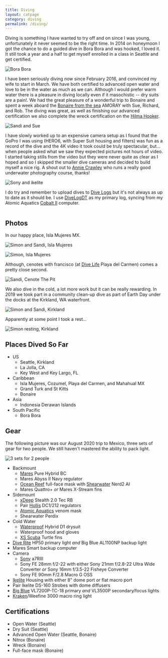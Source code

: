 ```yaml
---
title: Diving
layout: catpage
category: diving
permalink: /diving/
---
```


Diving is something I have wanted to try off and on since I was young, unfortunately
it never seemed to be the right time. In 2014 on honeymoon I got the chance to do a 
guided dive in Bora Bora and was hooked, I loved it. It still took a year and a half 
to get myself enrolled in a class in Seattle and get certified.

![Bora Bora](assets/img/diving/dive-bora-bora.jpg)

I have been seriously diving now since February 2016, and convinced my wife to start in 
March. We have both certified to advanced open water and love to be in the water as much 
as we can. Although I would prefer warm water there is a pleasure in diving locally even 
if it masochistic -- dry suits are a pain!. We had the great pleasure of a wonderful
trip to Bonaire and spent a week aboard the [Bonaire from the sea](http://bonairefromthesea.org/index.html) 
AMORAY with Sue, Richard, and Rob. The diving was great, as well as finishing our
advanced certification we also complete the wreck certification on the
[Hilma Hooker](https://en.wikipedia.org/wiki/Hilma_Hooker).

![Sandi and Sue](assets/img/diving/dive-sandi-sue.jpg)

I have slowly worked up to an expensive camera setup as I found that the GoPro I was
using (HERO6, with Super Suit housing and filters) was fun as a record of the dive
and the 4K video it took could be truly spectacular, but... when people asked what we 
saw they expected pictures not hours of video. I started taking stills from the video
but they were never quite as clear as I hoped and so I skipped the smaller dive
cameras and decided to build myself a nice rig. A shout out to 
[Annie Crawley](https://www.anniecrawley.com/) who runs a really good underwater 
photography course, thanks!

![Sony and ikelite](assets/img/diving/dive-camera-2020.jpg)

I do try and remember to upload dives to [Dive Logs](https://en.divelogs.de/profile/johnstonskj)
but it's not always as up to date as it should be. I use [DiveLogDT](http://www.moremobilesoftware.com/DiveLogDT/)
as my primary log, syncing from my Atomic Aquatics [Cobalt II](https://www.atomicaquatics.com/computer.html) 
computer.

<div id="divelog-latest" style="display: flex; justify-content: center; margin-bottom: 15px;">
  <script language='Javascript' src='https://en.divelogs.de/mylatestdivebig.php?user=johnstonskj' type='text/javascript'></script>
</div>

## Photos

In our happy place, Isla Mujeres MX.

![Simon and Sandi, Isla Mujeres](assets/img/diving/dive-isla-us.JPG)

![Simon, Isla Mujeres](assets/img/diving/dive-isla-simon.jpg)

Although, cenotes with francisco (at [Dive Life](http://divelife.mx/en/) Playa del Carmen)
comes a pretty close second.

![Sandi, Cenote The Pit](assets/img/diving/dive-pit-sandi.png)

We also dive in the cold, a lot more work but it can be really rewarding. In 2019 we 
took part in a community clean-up dive as part of Earth Day under the docks at the 
Kirkland, WA waterfront.

![Simon and Sandi, Kirkland](assets/img/diving/dive-cleanup.jpg)

Apparently at some point I took a rest...

![Simon resting, Kirkland](assets/img/diving/dive-cleanup-simon.jpg)

## Places Dived So Far

* US
  * Seattle, Kirkland
  * La Jolla, CA
  * Key West and Key Largo, FL
* Caribbean
  * Isla Mujeres, Cozumel, Playa del Carmen, and Mahahual MX
  * Grand Turk and St Kitts
  * Bonaire
* Asia
  * Indonesia Derawan Islands
* South Pacific
  * Bora Bora

## Gear

The following picture was our August 2020 trip to Mexico, three sets of gear for two people. We still haven't mastered
the ability to pack light.

![3 sets for 2 people](assets/img/diving/dive-gear-2020.jpg)

* Backmount
  * [Mares](https://www.mares.com/us-US/home/) Pure Hybrid BC
  * Mares Abyss II Navy regulator
  * [Ocean Reef](https://diving.oceanreefgroup.com/) full-face mask with [Shearwater](https://www.shearwater.com/products/) Nerd2 AI
  * Mares Quattro+ _or_ Mares X-Stream fins
* Sidemount
  * [xDeep](https://www.xdeep.eu/) Stealth 2.0 Tec RB
  * Pair [Hollis](https://www.hollis.com/) DC1/212 regulators
  * [Atomic Aquatics](https://www.atomicaquatics.com/) venom mask
  * Shearwater Perdix
* Cold Water
  * [Waterproof](http://waterproof-usa.com/) Hybrid D1 drysuit
  * Waterproof hood and gloves
  * [XS Scuba](https://www.xsscuba.com/fins) Turtle fins
* [Dive Rite](https://www.diverite.com/product-categories/lights/) HP50 primary light _and_ Big Blue AL1100NP backup light
* Mares Smart backup computer
* Camera
  * [Sony](https://www.sony.com/electronics/interchangeable-lens-camera-products/t/interchangeable-lens-cameras) a7RIII
  * Sony FE 28mm f/2-22 with either Sony 21mm f/2.8-22 Ultra Wide Converter _or_ Sony 16mm f/3.5-22 Fisheye Converter
  * Sony FE 90mm F/2.8 Macro G OSS
* [Ikelite](https://www.ikelite.com/) Housing with either 8" dome port _or_ flat macro port
* Pair Ikelite DS-160 Strobes with dome diffusers
* [Big Blue](https://bigbluedivelights.com/) VL7200P-TC-18 primary _and_ VL3500P secondary/focus lights
* [Kraken](https://krakensports.ca/product-category/photography-lighting/)/Weefine 3000 macro ring light

## Certifications

* Open Water (Seattle)
* Dry Suit (Seattle)
* Advanced Open Water (Seattle, Bonaire)
* Nitrox (Bonaire)
* Wreck (Bonaire)
* Full-face mask (Bonaire)

